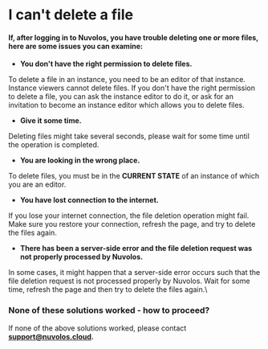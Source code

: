 # I can't delete a file

#### If, after logging in to Nuvolos, you have trouble deleting one or more files, here are some issues you can examine:

* **You don't have the right permission to delete files.**

To delete a file in an instance, you need to be an editor of that instance. Instance viewers cannot delete files. If you don't have the right permission to delete a file, you can ask the instance editor to do it, or ask for an invitation to become an instance editor which allows you to delete files.

* **Give it some time.**

Deleting files might take several seconds, please wait for some time until the operation is completed.

* **You are looking in the wrong place.**

To delete files, you must be in the **CURRENT STATE** of an instance of which you are an editor.

* **You have lost connection to the internet.**

If you lose your internet connection, the file deletion operation might fail. Make sure you restore your connection,  refresh the page, and try to delete the files again.

* **There has been a server-side error and the file deletion request was not properly processed by Nuvolos.**

In some cases, it might happen that a server-side error occurs such that the file deletion request is not processed properly by Nuvolos. Wait for some time, refresh the page and then try to delete the files again.\


### None of these solutions worked - how to proceed?

If none of the above solutions worked, please contact [**support@nuvolos.cloud**](mailto:support@nuvolos.cloud)**.**

